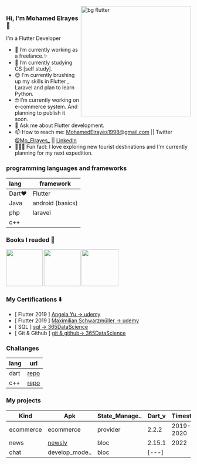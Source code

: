 <img align="right" src="https://docs.flutter.dev/assets/images/dash/Dashatars.png" alt="bg flutter" width=300px />

### Hi, I'm Mohamed Elrayes 👋

I’m a Flutter Developer
- 📱   I’m currently working as a freelance.✨
- 🧰  I’m currently studying CS [self study].
- 😊  I’m currently brushing up my skills in Flutter , Laravel and plan to learn Python.
- 🤓  I’m currently working on e-commerce system. And planning to publish it soon.
- 💬  Ask me about Flutter development.
- 📫  How to reach me: MohamedElrayes1998@gmail.com || Twitter [@Mo_Elrayes_](https://twitter.com/Mo_Elrayes_) || [LinkedIn](https://www.linkedin.com/in/mo-elrayes/) 
- 🚴🏽‍♀️  Fun fact: I love exploring new tourist destinations and I'm currently planning for my next expedition.

### programming languages and frameworks
|lang|framework|
|:----|--------|
|Dart❤|Flutter|
|Java|android (basics)|
|php|laravel|
|c++|

### Books I readed 📘
<img align="left" src="https://fluttercompletereference.com/images/cover.png" alt="" width=100px />
<img align="left" src="https://assets.alexandria.raywenderlich.com/books/da/images/384d6592b1dfdaea25f773fc985dc73c943d8a3e1dbbc7f3647cd95c2cacaeec/w594.png" alt="" width=100px />
<img align="left" src="https://i.gr-assets.com/images/S/compressed.photo.goodreads.com/books/1520176865l/38928063._SX318_.jpg" alt="" width=100px />

</br></br></br></br> </br></br>

### My Certifications :arrow_down:
- [ Flutter 2019 ] [Angela Yu -> udemy](https://cutt.ly/xO382wk)
- [ Flutter 2019 ] [ Maximilian Schwarzmüller -> udemy ](https://cutt.ly/EO38NQg)
- [ SQL ] [sql -> 365DataScience ](https://cutt.ly/EO34qvu) 
- [ Git & Github ] [git & github-> 365DataScience ](https://cutt.ly/kO34ueW)

###  Challanges
|lang| url|
|----|----|
|dart|[repo](https://github.com/Mohamed-Elrayes/ProblemSolving_Dart)|
|c++|[repo](https://github.com/Mohamed-Elrayes/challange_c_plus_plus)|

### My projects
|Kind|Apk|State_Manage..|Dart_v|Timestamp|Api|gitHub|
|----|--------|--------|--------|-------------|-----|---|
|ecommerce|ecommerce|provider|2.2.2|2019-2020|firebase|[github](https://github.com/Mohamed-Elrayes/shop_max)|
|news|[newsly](https://cutt.ly/UPclWeB)|bloc|2.15.1|2022|[mediastack](https://mediastack.com/)|[github](https://github.com/Mohamed-Elrayes/newsly)|
|chat|develop_mode..|bloc|[---]|



